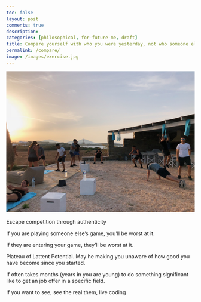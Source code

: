 ```yaml
---
toc: false
layout: post
comments: true
description:
categories: [philosophical, for-future-me, draft]
title: Compare yourself with who you were yesterday, not who someone else is today 
permalink: /compare/
image: /images/exercise.jpg
---
```

![](/images/exercise.jpg)

Escape competition through authenticity

If you are playing someone else’s game, you’ll be worst at it. 

If they are entering your game, they’ll be worst at it.

Plateau of Lattent Potential. May he making you unaware of how good you have become since you started.

If often takes months (years in you are young) to do something significant like to get an job offer in a specific field.

If you want to see, see the real them, live coding